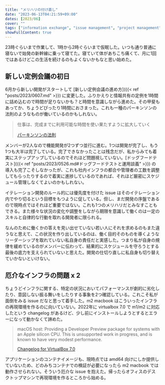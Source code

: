 ```yaml
---
title: "メリハリの付け直し"
date: "2023-06-13T04:21:59+09:00"
dates: [2023/06]
cover: ""
tags: ["information exchange", "issue management", "project management", virtualization]
showFullContent: true
---
```


23時ぐらいまで作業して、1時から2時ぐらいまで仮眠した。いつも通り普通に寝ないで始発の新幹線に乗って寝てた。寝ていて体があちこち痛くて、月に1回ではあるけどこの生活を続けるのもよくないかもなと思い始めた。

## 新しい定例会議の初日

6月から新しい開発がスタートして [新しい定例会議の進め方]({{< ref "posts/2023/0607.md" >}}) に変更した。ふりかえりと情報共有の定例を1時間に詰め込むので時間が足りないかも？と時間を意識しながら進めた。その甲斐もあってか、ちょうどぴったり1時間におさまった。これも一種のパーキンソンの法則のようなものが働いているのかもしれない。

> 仕事は、完成までに利用可能な時間を使い果たすように拡大していく
> 
> [パーキンソンの法則](https://asana.com/ja/resources/parkinsons-law)

メンバーが2人なので機能開発が2つずつ並行に進む。1つは開発が完了し、もう1つも大半は完了している。完了できなかったことは残念だが、私からみても着実にステップアップしているのでそれほど問題視していない。[ドッグフードテスト]({{< ref "posts/2023/0526.md#ドッグフードテストと運用談義" >}}) の導入も完了こそしなかったが、これも社内インフラの都合や管理者の工数を調整してもらったりするので着実に進捗しているのであれば、それほど厳密にスケジュール管理しなくてよいのかもしれない。

イテレーション開発のルール的には優先度を付けた issue はそのイテレーション内でやり切るという目標をもつように促している。但し、まだ開発の序盤であるので現時点ではそれほど重要ではない。これも1つのメリハリだとみなすこともできる。また様々な状況の変化や調整をしながら期限を意識して働くのは一定のスキルと自律的な行動を取れる開発者に限られる。

なんのために働くかの答えを見い出せていない若い人にそれを求めるのもまた違うなと思えて、この状況を作り出しているのは、働く目的そのものを導くようなリーダーシップを取れていない私自身の責任だと実感した。つまり私が自身の規律を緩めているのがメンバーに伝わって、結果的にスケジュールを守ろうとする最後の底力を支えられていないと思えた。開発の仕切り直しに私自身も切り替えていかないといけない。

## 厄介なインフラの問題 x 2

ちょうどインフラに関する、特定の状況においてパフォーマンスが劇的に劣化したり、意図しない振る舞いをしたりする事象を2つ確認している。これこそ私が面倒をみる issue だなと思って着手した。m2 macbook はこういったインフラの再現環境を作るのに向いていない。2022年に virtualbox 7.0 で m1/m2 に対応したという changelog があるけど、少し前にインストールしようとするとエラーになって動かなくて諦めた。

> macOS host: Providing a Developer Preview package for systems with an Apple silicon CPU. This is unsupported work in progress, and is known to have very modest performance.
> 
> [Changelog for VirtualBox 7.0](https://www.virtualbox.org/wiki/Changelog-7.0)

アプリケーションのコンテナイメージも、現時点では amd64 向けにしか提供していないため、どのみちコンテナでの検証が必要になったら m2 macbook では動作させられない。そういう厄介な issue を抱えた。帰ったらオフィスのデスクトップマシンで再現環境を作るところから始める。
